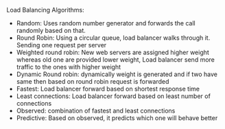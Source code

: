 Load Balancing Algorithms:
- Random: Uses random number generator and forwards the call randomly based on that.
- Round Robin: Using a circular queue, load balancer walks through it. Sending one request per server
- Weighted round robin: New web servers are assigned higher weight whereas old one are provided lower weight, Load balancer send more traffic to the ones with higher weight
- Dynamic Round robin: dynamically weight is generated and if two have same then based on round robin request is forwarded
- Fastest: Load balancer forward based on shortest response time
- Least connections: Load balancer forward based on least number of connections
- Observed: combination of fastest and least connections
- Predictive: Based on observed, it predicts which one will behave better
